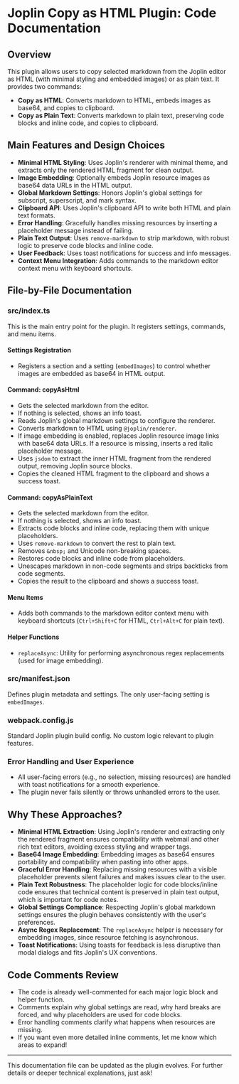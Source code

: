 # Joplin Copy as HTML Plugin: Code Documentation

## Overview
This plugin allows users to copy selected markdown from the Joplin editor as HTML (with minimal styling and embedded images) or as plain text. It provides two commands:
- **Copy as HTML**: Converts markdown to HTML, embeds images as base64, and copies to clipboard.
- **Copy as Plain Text**: Converts markdown to plain text, preserving code blocks and inline code, and copies to clipboard.

## Main Features and Design Choices
- **Minimal HTML Styling**: Uses Joplin's renderer with minimal theme, and extracts only the rendered HTML fragment for clean output.
- **Image Embedding**: Optionally embeds Joplin resource images as base64 data URLs in the HTML output.
- **Global Markdown Settings**: Honors Joplin's global settings for subscript, superscript, and mark syntax.
- **Clipboard API**: Uses Joplin's clipboard API to write both HTML and plain text formats.
- **Error Handling**: Gracefully handles missing resources by inserting a placeholder message instead of failing.
- **Plain Text Output**: Uses `remove-markdown` to strip markdown, with robust logic to preserve code blocks and inline code.
- **User Feedback**: Uses toast notifications for success and info messages.
- **Context Menu Integration**: Adds commands to the markdown editor context menu with keyboard shortcuts.

## File-by-File Documentation

### src/index.ts
This is the main entry point for the plugin. It registers settings, commands, and menu items.

#### Settings Registration
- Registers a section and a setting (`embedImages`) to control whether images are embedded as base64 in HTML output.

#### Command: copyAsHtml
- Gets the selected markdown from the editor.
- If nothing is selected, shows an info toast.
- Reads Joplin's global markdown settings to configure the renderer.
- Converts markdown to HTML using `@joplin/renderer`.
- If image embedding is enabled, replaces Joplin resource image links with base64 data URLs. If a resource is missing, inserts a red italic placeholder message.
- Uses `jsdom` to extract the inner HTML fragment from the rendered output, removing Joplin source blocks.
- Copies the cleaned HTML fragment to the clipboard and shows a success toast.

#### Command: copyAsPlainText
- Gets the selected markdown from the editor.
- If nothing is selected, shows an info toast.
- Extracts code blocks and inline code, replacing them with unique placeholders.
- Uses `remove-markdown` to convert the rest to plain text.
- Removes `&nbsp;` and Unicode non-breaking spaces.
- Restores code blocks and inline code from placeholders.
- Unescapes markdown in non-code segments and strips backticks from code segments.
- Copies the result to the clipboard and shows a success toast.

#### Menu Items
- Adds both commands to the markdown editor context menu with keyboard shortcuts (`Ctrl+Shift+C` for HTML, `Ctrl+Alt+C` for plain text).

#### Helper Functions
- `replaceAsync`: Utility for performing asynchronous regex replacements (used for image embedding).

### src/manifest.json
Defines plugin metadata and settings. The only user-facing setting is `embedImages`.

### webpack.config.js
Standard Joplin plugin build config. No custom logic relevant to plugin features.

### Error Handling and User Experience
- All user-facing errors (e.g., no selection, missing resources) are handled with toast notifications for a smooth experience.
- The plugin never fails silently or throws unhandled errors to the user.

## Why These Approaches?
- **Minimal HTML Extraction**: Using Joplin's renderer and extracting only the rendered fragment ensures compatibility with webmail and other rich text editors, avoiding excess styling and wrapper tags.
- **Base64 Image Embedding**: Embedding images as base64 ensures portability and compatibility when pasting into other apps.
- **Graceful Error Handling**: Replacing missing resources with a visible placeholder prevents silent failures and makes issues clear to the user.
- **Plain Text Robustness**: The placeholder logic for code blocks/inline code ensures that technical content is preserved in plain text output, which is important for code notes.
- **Global Settings Compliance**: Respecting Joplin's global markdown settings ensures the plugin behaves consistently with the user's preferences.
- **Async Regex Replacement**: The `replaceAsync` helper is necessary for embedding images, since resource fetching is asynchronous.
- **Toast Notifications**: Using toasts for feedback is less disruptive than modal dialogs and fits Joplin's UX conventions.

## Code Comments Review
- The code is already well-commented for each major logic block and helper function.
- Comments explain why global settings are read, why hard breaks are forced, and why placeholders are used for code blocks.
- Error handling comments clarify what happens when resources are missing.
- If you want even more detailed inline comments, let me know which areas to expand!

---
This documentation file can be updated as the plugin evolves. For further details or deeper technical explanations, just ask!
